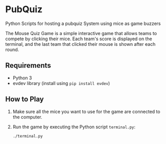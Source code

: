 # PubQuiz
Python Scripts for hosting a pubquiz System using mice as game buzzers

The Mouse Quiz Game is a simple interactive game that allows teams to compete by clicking their mice. Each team's score is displayed on the terminal, and the last team that clicked their mouse is shown after each round.

## Requirements

- Python 3
- evdev library (install using `pip install evdev`)

## How to Play

1. Make sure all the mice you want to use for the game are connected to the computer.

2. Run the game by executing the Python script `terminal.py`:

   ```bash
   ./terminal.py
